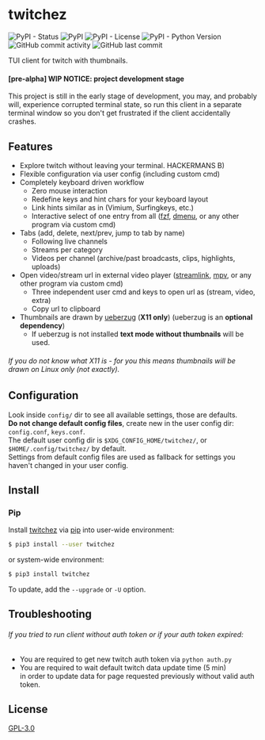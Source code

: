 # twitchez
![PyPI - Status](https://img.shields.io/pypi/status/twitchez?style=flat-square)
![PyPI](https://img.shields.io/pypi/v/twitchez?style=flat-square)
![PyPI - License](https://img.shields.io/pypi/l/twitchez?style=flat-square)
![PyPI - Python Version](https://img.shields.io/pypi/pyversions/twitchez?style=flat-square)
![GitHub commit activity](https://img.shields.io/github/commit-activity/m/WANDEX/twitchez?style=flat-square)
![GitHub last commit](https://img.shields.io/github/last-commit/WANDEX/twitchez?style=flat-square)

TUI client for twitch with thumbnails.

#### [pre-alpha] WIP NOTICE: project development stage
This project is still in the early stage of development,
you may, and probably will, experience corrupted terminal state,
so run this client in a separate terminal window
so you don't get frustrated if the client accidentally crashes.

## Features
* Explore twitch without leaving your terminal. HACKERMANS B)
* Flexible configuration via user config (including custom cmd)
* Completely keyboard driven workflow
    * Zero mouse interaction
    * Redefine keys and hint chars for your keyboard layout
    * Link hints similar as in (Vimium, Surfingkeys, etc.)
    * Interactive select of one entry from all
([fzf](https://github.com/junegunn/fzf),
[dmenu](https://tools.suckless.org/dmenu/),
or any other program via custom cmd)
* Tabs (add, delete, next/prev, jump to tab by name)
    * Following live channels
    * Streams per category
    * Videos per channel (archive/past broadcasts, clips, highlights, uploads)
* Open video/stream url in external video player
([streamlink](https://github.com/streamlink/streamlink),
[mpv](https://github.com/mpv-player/mpv),
or any other program via custom cmd)
    * Three independent user cmd and keys to open url as (stream, video, extra)
    * Copy url to clipboard
* Thumbnails are drawn by [ueberzug](https://github.com/seebye/ueberzug) (**X11 only**)
(ueberzug is an **optional dependency**)
    * If ueberzug is not installed **text mode without thumbnails** will be used.

###### *If you do not know what X11 is - for you this means thumbnails will be drawn on Linux only (not exactly).*

## Configuration
Look inside `config/` dir to see all available settings, those are defaults.\
**Do not change default config files**, create new in the user config dir: `config.conf`, `keys.conf`.\
The default user config dir is `$XDG_CONFIG_HOME/twitchez/`, or `$HOME/.config/twitchez/` by default.\
Settings from default config files are used as fallback for settings you haven't changed in your user config.

## Install
### Pip
Install [twitchez](https://pypi.org/project/twitchez/) via [pip](https://pip.pypa.io/en/stable/)
into user-wide environment:
```sh
$ pip3 install --user twitchez
```
or system-wide environment:
```sh
$ pip3 install twitchez
```
To update, add the `--upgrade` or `-U` option.

## Troubleshooting
###### If you tried to run client without auth token or if your auth token expired:
* You are required to get new twitch auth token via `python auth.py`
* You are required to wait default twitch data update time (5 min)\
in order to update data for page requested previously without valid auth token.

## License
[GPL-3.0](https://choosealicense.com/licenses/gpl-3.0/)
